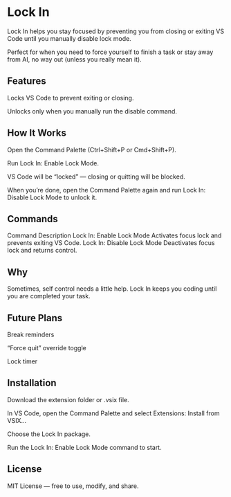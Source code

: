 # Lock In

Lock In helps you stay focused by preventing you from closing or exiting VS Code until you manually disable lock mode.

Perfect for when you need to force yourself to finish a task or stay away from AI, no way out (unless you really mean it).

## Features

Locks VS Code to prevent exiting or closing.

Unlocks only when you manually run the disable command.

## How It Works

Open the Command Palette (Ctrl+Shift+P or Cmd+Shift+P).

Run Lock In: Enable Lock Mode.

VS Code will be “locked” — closing or quitting will be blocked.

When you’re done, open the Command Palette again and run Lock In: Disable Lock Mode to unlock it.

## Commands
Command	Description
Lock In: Enable Lock Mode	Activates focus lock and prevents exiting VS Code.
Lock In: Disable Lock Mode	Deactivates focus lock and returns control.

## Why

Sometimes, self control needs a little help. Lock In keeps you coding until you are completed your task.

## Future Plans

Break reminders

“Force quit” override toggle

Lock timer

## Installation

Download the extension folder or .vsix file.

In VS Code, open the Command Palette and select Extensions: Install from VSIX...

Choose the Lock In package.

Run the Lock In: Enable Lock Mode command to start.

## License

MIT License — free to use, modify, and share.
